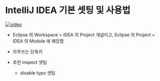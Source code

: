 [videoUrl]: https://show-me-the-video-example.herokuapp.com/example-video-02.mp4
[thumbnailUrl]: https://show-me-the-video-example.herokuapp.com/example-image-02.png
[tags]: idea
[author]: me@aluc.io
[duration]: 02:34
[prev]: ./01-intellij-intro-install.md
[next]: ./03-intellij-springboot-springboot.md
[createTime]: Jan-31-2015-12:23:00-GMT+0900
[updateTime]: Feb-2-2019-12:23:00-GMT+0900

# IntelliJ IDEA 기본 셋팅 및 사용법

[![video][thumbnailUrl]][videoUrl]

- Eclipse 의 Workspace = IDEA 의 Project 개념이고,
  Eclipse 의 Project = IDEA 의 Module 에 해당함

- 자주쓰는 단축키
 
- 추천 inspect 셋팅
    - disable typo 셋팅

